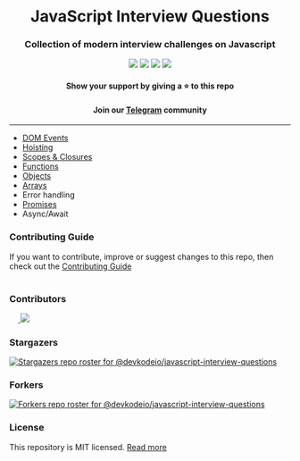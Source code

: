 <div align="center">
    <h1>JavaScript Interview Questions</h1>
</div>

<div align="center">
    <h3>Collection of modern interview challenges on Javascript</h3>
    <div align="center">
        <p>
            <a name="stars"><img
                    src="https://img.shields.io/github/stars/devkodeio/javascript-interview-questions?style=for-the-badge"></a>
            <a name="forks"><img
                    src="https://img.shields.io/github/forks/devkodeio/javascript-interview-questions?logoColor=green&style=for-the-badge"></a>
            <a name="contributions"><img
                    src="https://img.shields.io/github/contributors/devkodeio/javascript-interview-questions?logoColor=green&style=for-the-badge"></a>
            <a name="license"><img
                    src="https://img.shields.io/github/license/sadanandpai/javascript-code-challenges?style=for-the-badge"></a>
        </p>
    </div>
    <h4>Show your support by giving a ⭐ to this repo</h4>
    <h4>Join our <a href="https://t.me/teamdevkode" target="blank">Telegram</a> community</h4>
</div>

---

- [DOM Events](./code-snippets/dom-events.md)
- [Hoisting](./code-snippets/hoisting.md)
- [Scopes & Closures](./code-snippets/scopes&closures.md)
- [Functions](./code-snippets/functions.md)
- [Objects](./code-snippets/objects.md)
- [Arrays](./code-snippets/arrays.md)
- Error handling
- [Promises](./code-snippets/promises.md)
- Async/Await

### Contributing Guide

If you want to contribute, improve or suggest changes to this repo, then check out the [Contributing
Guide](./CONTRIBUTING.md)
<br /><br />

### Contributors

&nbsp;&nbsp;&nbsp;&nbsp;<a href="https://github.com/devkodeio/javascript-interview-questions/graphs/contributors">
    <img src="https://contrib.rocks/image?repo=devkodeio/javascript-interview-questions" />
</a>

### Stargazers

[![Stargazers repo roster for
@devkodeio/javascript-interview-questions](https://reporoster.com/stars/devkodeio/javascript-interview-questions)](https://github.com/devkodeio/javascript-interview-questions/stargazers)

### Forkers

[![Forkers repo roster for
@devkodeio/javascript-interview-questions](https://reporoster.com/forks/devkodeio/javascript-interview-questions)](https://github.com/devkodeio/javascript-interview-questions/network/members)

### License

This repository is MIT licensed. [Read more](./LICENSE)